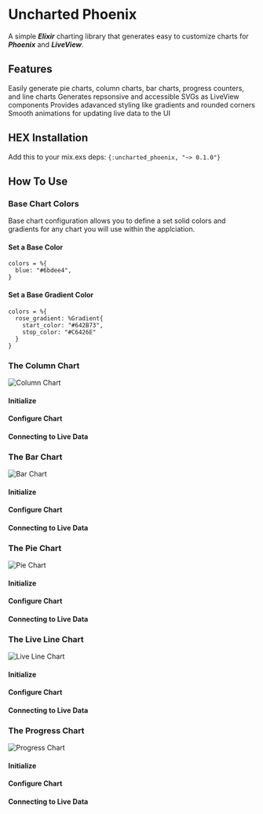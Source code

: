 # Uncharted Phoenix
A simple ***Elixir*** charting library that generates easy to customize charts for ***Phoenix*** and ***LiveView***.

## Features
Easily generate pie charts, column charts, bar charts, progress counters, and line charts
Generates repsonsive and accessible SVGs as LiveView components
Provides adavanced styling like gradients and rounded corners
Smooth animations for updating live data to the UI

## HEX Installation
Add this to your mix.exs deps:
``` {:uncharted_phoenix, "~> 0.1.0"} ```

## How To Use

### Base Chart Colors 
Base chart configuration allows you to define a set solid colors and gradients for any chart you will use within the applciation.

#### Set a Base Color
```
colors = %{
  blue: "#6bdee4",
}
```

#### Set a Base Gradient Color
```
colors = %{
  rose_gradient: %Gradient{
    start_color: "#642B73",
    stop_color: "#C6426E"
  }
}
```

### The Column Chart
![Column Chart](/assets/images/column-chart.jpg "Column Chart")

  #### Initialize
  
  #### Configure Chart
  
  #### Connecting to Live Data

### The Bar Chart
![Bar Chart](/assets/images/bar-chart.jpg "Bar Chart")
  #### Initialize
  
  #### Configure Chart
  
  #### Connecting to Live Data

### The Pie Chart
![Pie Chart](/assets/images/pie-chart.jpg "Pie Chart")

  #### Initialize
  
  #### Configure Chart
  
  #### Connecting to Live Data

### The Live Line Chart
![Live Line Chart](/assets/images/line-chart.jpg "Live Line Chart")

  #### Initialize
  
  #### Configure Chart
  
  #### Connecting to Live Data

### The Progress Chart
![Progress Chart](/assets/images/progress-chart.jpg "Progress Chart")
  #### Initialize
  
  #### Configure Chart
  
  #### Connecting to Live Data

